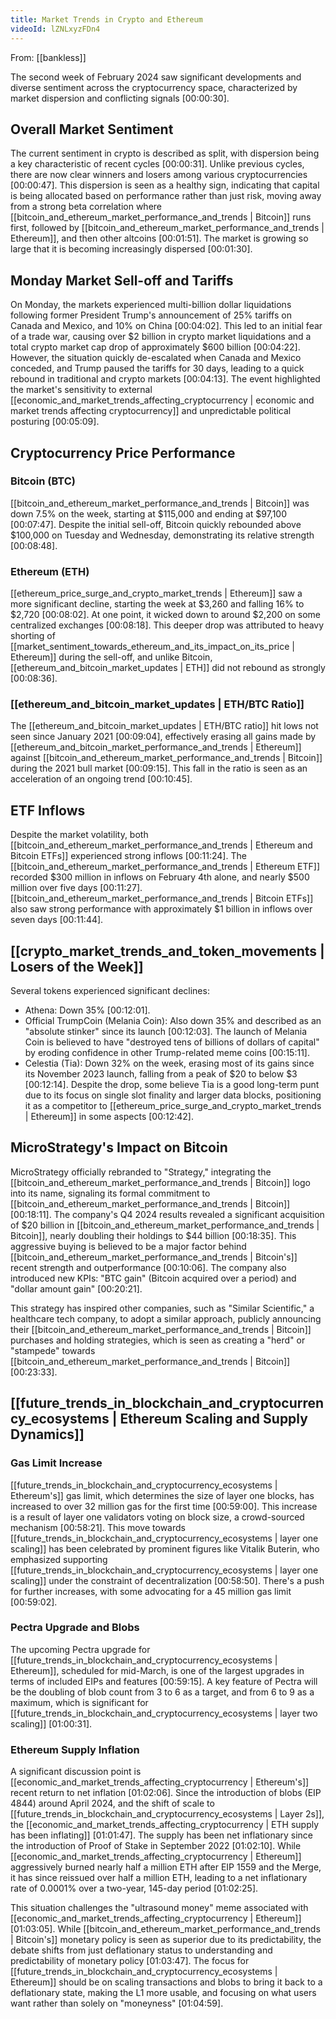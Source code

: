```yaml
---
title: Market Trends in Crypto and Ethereum
videoId: lZNLxyzFDn4
---
```


From: [[bankless]] <br/> 

The second week of February 2024 saw significant developments and diverse sentiment across the cryptocurrency space, characterized by market dispersion and conflicting signals [00:00:30].

## Overall Market Sentiment

The current sentiment in crypto is described as split, with dispersion being a key characteristic of recent cycles [00:00:31]. Unlike previous cycles, there are now clear winners and losers among various cryptocurrencies [00:00:47]. This dispersion is seen as a healthy sign, indicating that capital is being allocated based on performance rather than just risk, moving away from a strong beta correlation where [[bitcoin_and_ethereum_market_performance_and_trends | Bitcoin]] runs first, followed by [[bitcoin_and_ethereum_market_performance_and_trends | Ethereum]], and then other altcoins [00:01:51]. The market is growing so large that it is becoming increasingly dispersed [00:01:30].

## Monday Market Sell-off and Tariffs

On Monday, the markets experienced multi-billion dollar liquidations following former President Trump's announcement of 25% tariffs on Canada and Mexico, and 10% on China [00:04:02]. This led to an initial fear of a trade war, causing over $2 billion in crypto market liquidations and a total crypto market cap drop of approximately $600 billion [00:04:22]. However, the situation quickly de-escalated when Canada and Mexico conceded, and Trump paused the tariffs for 30 days, leading to a quick rebound in traditional and crypto markets [00:04:13]. The event highlighted the market's sensitivity to external [[economic_and_market_trends_affecting_cryptocurrency | economic and market trends affecting cryptocurrency]] and unpredictable political posturing [00:05:09].

## Cryptocurrency Price Performance

### Bitcoin (BTC)
[[bitcoin_and_ethereum_market_performance_and_trends | Bitcoin]] was down 7.5% on the week, starting at $115,000 and ending at $97,100 [00:07:47]. Despite the initial sell-off, Bitcoin quickly rebounded above $100,000 on Tuesday and Wednesday, demonstrating its relative strength [00:08:48].

### Ethereum (ETH)
[[ethereum_price_surge_and_crypto_market_trends | Ethereum]] saw a more significant decline, starting the week at $3,260 and falling 16% to $2,720 [00:08:02]. At one point, it wicked down to around $2,200 on some centralized exchanges [00:08:18]. This deeper drop was attributed to heavy shorting of [[market_sentiment_towards_ethereum_and_its_impact_on_its_price | Ethereum]] during the sell-off, and unlike Bitcoin, [[ethereum_and_bitcoin_market_updates | ETH]] did not rebound as strongly [00:08:36].

### [[ethereum_and_bitcoin_market_updates | ETH/BTC Ratio]]
The [[ethereum_and_bitcoin_market_updates | ETH/BTC ratio]] hit lows not seen since January 2021 [00:09:04], effectively erasing all gains made by [[ethereum_and_bitcoin_market_performance_and_trends | Ethereum]] against [[bitcoin_and_ethereum_market_performance_and_trends | Bitcoin]] during the 2021 bull market [00:09:15]. This fall in the ratio is seen as an acceleration of an ongoing trend [00:10:45].

## ETF Inflows

Despite the market volatility, both [[bitcoin_and_ethereum_market_performance_and_trends | Ethereum and Bitcoin ETFs]] experienced strong inflows [00:11:24]. The [[bitcoin_and_ethereum_market_performance_and_trends | Ethereum ETF]] recorded $300 million in inflows on February 4th alone, and nearly $500 million over five days [00:11:27]. [[bitcoin_and_ethereum_market_performance_and_trends | Bitcoin ETFs]] also saw strong performance with approximately $1 billion in inflows over seven days [00:11:44].

## [[crypto_market_trends_and_token_movements | Losers of the Week]]

Several tokens experienced significant declines:
*   Athena: Down 35% [00:12:01].
*   Official TrumpCoin (Melania Coin): Also down 35% and described as an "absolute stinker" since its launch [00:12:03]. The launch of Melania Coin is believed to have "destroyed tens of billions of dollars of capital" by eroding confidence in other Trump-related meme coins [00:15:11].
*   Celestia (Tia): Down 32% on the week, erasing most of its gains since its November 2023 launch, falling from a peak of $20 to below $3 [00:12:14]. Despite the drop, some believe Tia is a good long-term punt due to its focus on single slot finality and larger data blocks, positioning it as a competitor to [[ethereum_price_surge_and_crypto_market_trends | Ethereum]] in some aspects [00:12:42].

## MicroStrategy's Impact on Bitcoin

MicroStrategy officially rebranded to "Strategy," integrating the [[bitcoin_and_ethereum_market_performance_and_trends | Bitcoin]] logo into its name, signaling its formal commitment to [[bitcoin_and_ethereum_market_performance_and_trends | Bitcoin]] [00:18:11]. The company's Q4 2024 results revealed a significant acquisition of $20 billion in [[bitcoin_and_ethereum_market_performance_and_trends | Bitcoin]], nearly doubling their holdings to $44 billion [00:18:35]. This aggressive buying is believed to be a major factor behind [[bitcoin_and_ethereum_market_performance_and_trends | Bitcoin's]] recent strength and outperformance [00:10:06]. The company also introduced new KPIs: "BTC gain" (Bitcoin acquired over a period) and "dollar amount gain" [00:20:21].

This strategy has inspired other companies, such as "Similar Scientific," a healthcare tech company, to adopt a similar approach, publicly announcing their [[bitcoin_and_ethereum_market_performance_and_trends | Bitcoin]] purchases and holding strategies, which is seen as creating a "herd" or "stampede" towards [[bitcoin_and_ethereum_market_performance_and_trends | Bitcoin]] [00:23:33].

## [[future_trends_in_blockchain_and_cryptocurrency_ecosystems | Ethereum Scaling and Supply Dynamics]]

### Gas Limit Increase
[[future_trends_in_blockchain_and_cryptocurrency_ecosystems | Ethereum's]] gas limit, which determines the size of layer one blocks, has increased to over 32 million gas for the first time [00:59:00]. This increase is a result of layer one validators voting on block size, a crowd-sourced mechanism [00:58:21]. This move towards [[future_trends_in_blockchain_and_cryptocurrency_ecosystems | layer one scaling]] has been celebrated by prominent figures like Vitalik Buterin, who emphasized supporting [[future_trends_in_blockchain_and_cryptocurrency_ecosystems | layer one scaling]] under the constraint of decentralization [00:58:50]. There's a push for further increases, with some advocating for a 45 million gas limit [00:59:02].

### Pectra Upgrade and Blobs
The upcoming Pectra upgrade for [[future_trends_in_blockchain_and_cryptocurrency_ecosystems | Ethereum]], scheduled for mid-March, is one of the largest upgrades in terms of included EIPs and features [00:59:15]. A key feature of Pectra will be the doubling of blob count from 3 to 6 as a target, and from 6 to 9 as a maximum, which is significant for [[future_trends_in_blockchain_and_cryptocurrency_ecosystems | layer two scaling]] [01:00:31].

### Ethereum Supply Inflation
A significant discussion point is [[economic_and_market_trends_affecting_cryptocurrency | Ethereum's]] recent return to net inflation [01:02:06]. Since the introduction of blobs (EIP 4844) around April 2024, and the shift of scale to [[future_trends_in_blockchain_and_cryptocurrency_ecosystems | Layer 2s]], the [[economic_and_market_trends_affecting_cryptocurrency | ETH supply has been inflating]] [01:01:47]. The supply has been net inflationary since the introduction of Proof of Stake in September 2022 [01:02:10]. While [[economic_and_market_trends_affecting_cryptocurrency | Ethereum]] aggressively burned nearly half a million ETH after EIP 1559 and the Merge, it has since reissued over half a million ETH, leading to a net inflationary rate of 0.0001% over a two-year, 145-day period [01:02:25].

This situation challenges the "ultrasound money" meme associated with [[economic_and_market_trends_affecting_cryptocurrency | Ethereum]] [01:03:05]. While [[bitcoin_and_ethereum_market_performance_and_trends | Bitcoin's]] monetary policy is seen as superior due to its predictability, the debate shifts from just deflationary status to understanding and predictability of monetary policy [01:03:47]. The focus for [[future_trends_in_blockchain_and_cryptocurrency_ecosystems | Ethereum]] should be on scaling transactions and blobs to bring it back to a deflationary state, making the L1 more usable, and focusing on what users want rather than solely on "moneyness" [01:04:59].